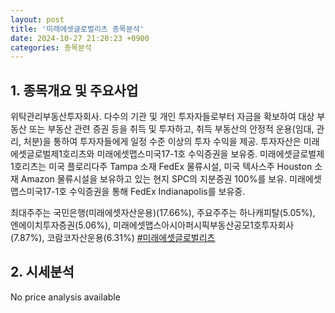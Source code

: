 ```yaml
---
layout: post
title: '미래에셋글로벌리츠 종목분석'
date: 2024-10-27 21:20:23 +0900
categories: 종목분석
---
```


## 1. 종목개요 및 주요사업

위탁관리부동산투자회사. 다수의 기관 및 개인 투자자들로부터 자금을 확보하여 대상 부동산 또는 부동산 관련 증권 등을 취득 및 투자하고, 취득 부동산의 안정적 운용(임대, 관리, 처분)을 통하여 투자자들에게 일정 수준 이상의 투자 수익을 제공. 투자자산은 미래에셋글로벌제1호리츠와 미래에셋맵스미국17-1호 수익증권을 보유중. 미래에셋글로벌제1호리츠는 미국 플로리다주 Tampa 소재 FedEx 물류시설, 미국 텍사스주 Houston 소재 Amazon 물류시설을 보유하고 있는 현지 SPC의 지분증권 100%를 보유. 미래에셋맵스미국17-1호 수익증권을 통해 FedEx Indianapolis를 보유중.

최대주주는 국민은행(미래에셋자산운용)(17.66%), 주요주주는 하나캐피탈(5.05%), 엔에이치투자증권(5.06%), 미래에셋맵스아시아퍼시픽부동산공모1호투자회사(7.87%), 코람코자산운용(6.31%)
[#미래에셋글로벌리츠](#)

## 2. 시세분석

No price analysis available
